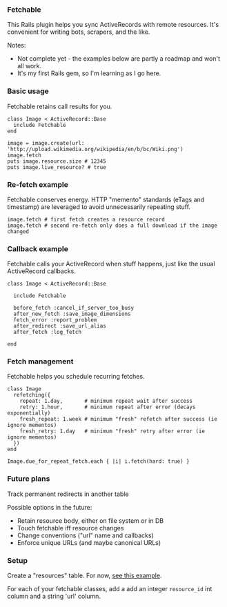 ### Fetchable

This Rails plugin helps you sync ActiveRecords with remote resources. It's
convenient for writing bots, scrapers, and the like.

Notes:

* Not complete yet - the examples below are partly a roadmap and won't all
  work.
* It's my first Rails gem, so I'm learning as I go here.

### Basic usage

Fetchable retains call results for you.

    class Image < ActiveRecord::Base
      include Fetchable
    end

    image = image.create(url: 'http://upload.wikimedia.org/wikipedia/en/b/bc/Wiki.png')
    image.fetch
    puts image.resource.size # 12345
    puts image.live_resource? # true

### Re-fetch example

Fetchable conserves energy. HTTP "memento" standards (eTags and timestamp) are
leveraged to avoid unnecessarily repeating stuff.

    image.fetch # first fetch creates a resource record
    image.fetch # second re-fetch only does a full download if the image changed

### Callback example

Fetchable calls your ActiveRecord when stuff happens, just like the usual
ActiveRecord callbacks.

    class Image < ActiveRecord::Base

      include Fetchable

      before_fetch :cancel_if_server_too_busy
      after_new_fetch :save_image_dimensions
      fetch_error :report_problem
      after_redirect :save_url_alias
      after_fetch :log_fetch

    end

### Fetch management

Fetchable helps you schedule recurring fetches.

    class Image
      refetching({
        repeat: 1.day,       # minimum repeat wait after success
        retry: 1.hour,       # minimum repeat after error (decays exponentially)
        fresh_repeat: 1.week # minimum "fresh" refetch after success (ie ignore mementos)
        fresh_retry: 1.day   # minimum "fresh" retry after error (ie ignore mementos)
      })
    end

    Image.due_for_repeat_fetch.each { |i| i.fetch(hard: true) }

### Future plans

Track permanent redirects in another table

Possible options in the future:
* Retain resource body, either on file system or in DB
* Touch fetchable iff resource changes
* Change conventions ("url" name and callbacks)
* Enforce unique URLs (and maybe canonical URLs)

### Setup

Create a "resources" table. For now, [see this
example](https://github.com/playerfm/fetchable/blob/master/test/dummy/db/migrate/01_create_resources.rb).

For each of your fetchable classes, add a add an integer `resource_id` int
column and a string 'url' column.
